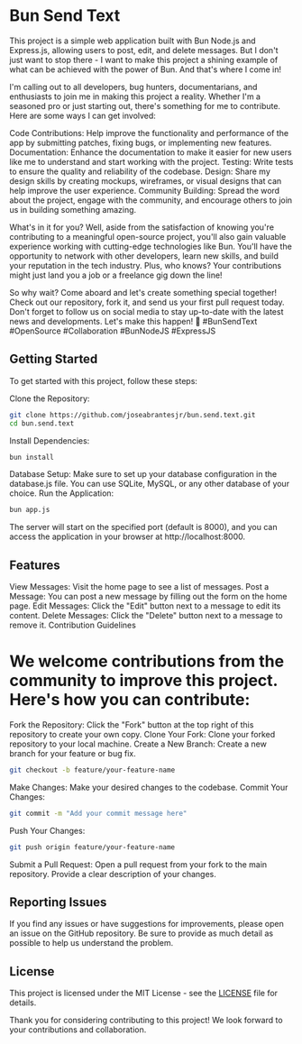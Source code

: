 # Bun Send Text

This project is a simple web application built with Bun Node.js and Express.js, allowing users to post, edit, and delete messages. But I don't just want to stop there - I want to make this project a shining example of what can be achieved with the power of Bun. And that's where I come in!

I'm calling out to all developers, bug hunters, documentarians, and enthusiasts to join me in making this project a reality. Whether I'm a seasoned pro or just starting out, there's something for me to contribute. Here are some ways I can get involved:

Code Contributions: Help improve the functionality and performance of the app by submitting patches, fixing bugs, or implementing new features.
Documentation: Enhance the documentation to make it easier for new users like me to understand and start working with the project.
Testing: Write tests to ensure the quality and reliability of the codebase.
Design: Share my design skills by creating mockups, wireframes, or visual designs that can help improve the user experience.
Community Building: Spread the word about the project, engage with the community, and encourage others to join us in building something amazing.

What's in it for you? Well, aside from the satisfaction of knowing you're contributing to a meaningful open-source project, you'll also gain valuable experience working with cutting-edge technologies like Bun. You'll have the opportunity to network with other developers, learn new skills, and build your reputation in the tech industry. Plus, who knows? Your contributions might just land you a job or a freelance gig down the line!

So why wait? Come aboard and let's create something special together! Check out our repository, fork it, and send us your first pull request today. Don't forget to follow us on social media to stay up-to-date with the latest news and developments. Let's make this happen! 🚀 #BunSendText #OpenSource #Collaboration #BunNodeJS #ExpressJS

## Getting Started

To get started with this project, follow these steps:

Clone the Repository:
```bash
git clone https://github.com/joseabrantesjr/bun.send.text.git
cd bun.send.text
```

Install Dependencies:
```bash
bun install
```

Database Setup:
Make sure to set up your database configuration in the database.js file. You can use SQLite, MySQL, or any other database of your choice.
Run the Application:
```bash
bun app.js
```

The server will start on the specified port (default is 8000), and you can access the application in your browser at http://localhost:8000.

## Features

View Messages: Visit the home page to see a list of messages.
Post a Message: You can post a new message by filling out the form on the home page.
Edit Messages: Click the "Edit" button next to a message to edit its content.
Delete Messages: Click the "Delete" button next to a message to remove it.
Contribution Guidelines

# We welcome contributions from the community to improve this project. Here's how you can contribute:

Fork the Repository: Click the "Fork" button at the top right of this repository to create your own copy.
Clone Your Fork: Clone your forked repository to your local machine.
Create a New Branch: Create a new branch for your feature or bug fix.

```bash
git checkout -b feature/your-feature-name
```

Make Changes: Make your desired changes to the codebase.
Commit Your Changes:
```bash
git commit -m "Add your commit message here"
```

Push Your Changes:
```bash
git push origin feature/your-feature-name
```

Submit a Pull Request: Open a pull request from your fork to the main repository. Provide a clear description of your changes.

## Reporting Issues

If you find any issues or have suggestions for improvements, please open an issue on the GitHub repository. Be sure to provide as much detail as possible to help us understand the problem.


## License

This project is licensed under the MIT License - see the [LICENSE](LICENSE) file for details.

Thank you for considering contributing to this project! We look forward to your contributions and collaboration.
